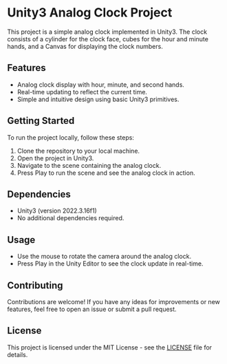 # Unity3 Analog Clock Project

This project is a simple analog clock implemented in Unity3. The clock consists of a cylinder for the clock face, cubes for the hour and minute hands, and a Canvas for displaying the clock numbers.

## Features

- Analog clock display with hour, minute, and second hands.
- Real-time updating to reflect the current time.
- Simple and intuitive design using basic Unity3 primitives.

## Getting Started

To run the project locally, follow these steps:

1. Clone the repository to your local machine.
2. Open the project in Unity3.
3. Navigate to the scene containing the analog clock.
4. Press Play to run the scene and see the analog clock in action.

## Dependencies

- Unity3 (version 2022.3.16f1)
- No additional dependencies required.

## Usage

- Use the mouse to rotate the camera around the analog clock.
- Press Play in the Unity Editor to see the clock update in real-time.

## Contributing

Contributions are welcome! If you have any ideas for improvements or new features, feel free to open an issue or submit a pull request.

## License

This project is licensed under the MIT License - see the [LICENSE](LICENSE) file for details.
